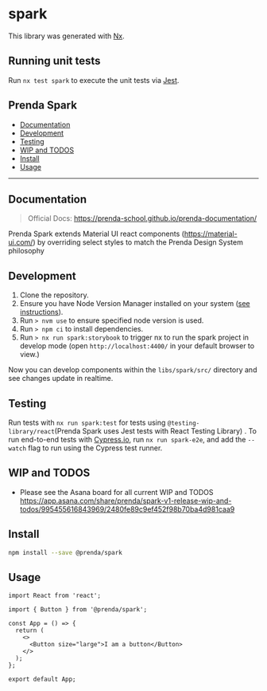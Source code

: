 # spark

This library was generated with [Nx](https://nx.dev).

## Running unit tests

Run `nx test spark` to execute the unit tests via [Jest](https://jestjs.io).

## Prenda Spark

- [Documentation](#documentation)
- [Development](#development)
- [Testing](#testing)
- [WIP and TODOS](#wip-and-todos)
- [Install](#install)
- [Usage](#usage)

---

## Documentation

> Official Docs: https://prenda-school.github.io/prenda-documentation/

Prenda Spark extends Material UI react components (https://material-ui.com/) by overriding select styles to match the Prenda Design System philosophy

## Development

1. Clone the repository.
2. Ensure you have Node Version Manager installed on your system ([see instructions](https://github.com/nvm-sh/nvm#installing-and-updating)).
3. Run `> nvm use` to ensure specified node version is used.
4. Run `> npm ci` to install dependencies.
5. Run `> nx run spark:storybook` to trigger nx to run the spark project in develop mode (open `http://localhost:4400/` in your default browser to view.)

Now you can develop components within the `libs/spark/src/` directory and see changes update in realtime.

## Testing

Run tests with `nx run spark:test` for tests using `@testing-library/react`(Prenda Spark uses Jest tests with React Testing Library) . To run end-to-end tests with [Cypress.io](https://www.cypress.io/), run `nx run spark-e2e`, and add the `--watch` flag to run using the Cypress test runner.

## WIP and TODOS

- Please see the Asana board for all current WIP and TODOS https://app.asana.com/share/prenda/spark-v1-release-wip-and-todos/995455616843969/2480fe89c9ef452f98b70ba4d981caa9

## Install

```bash
npm install --save @prenda/spark
```

## Usage

```tsx
import React from 'react';

import { Button } from '@prenda/spark';

const App = () => {
  return (
    <>
      <Button size="large">I am a button</Button>
    </>
  );
};

export default App;
```
